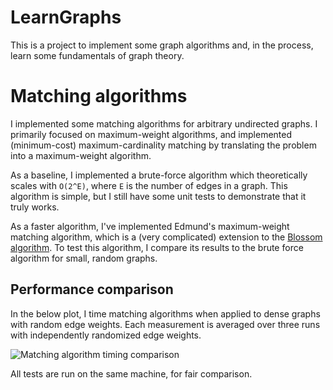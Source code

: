 # LearnGraphs

This is a project to implement some graph algorithms and, in the process, learn some fundamentals of graph theory.

# Matching algorithms

I implemented some matching algorithms for arbitrary undirected graphs. I primarily focused on maximum-weight algorithms, and implemented (minimum-cost) maximum-cardinality matching by translating the problem into a maximum-weight algorithm.

As a baseline, I implemented a brute-force algorithm which theoretically scales with `O(2^E)`, where `E` is the number of edges in a graph. This algorithm is simple, but I still have some unit tests to demonstrate that it truly works.

As a faster algorithm, I've implemented Edmund's maximum-weight matching algorithm, which is a (very complicated) extension to the [Blossom algorithm](https://en.wikipedia.org/wiki/Blossom_algorithm). To test this algorithm, I compare its results to the brute force algorithm for small, random graphs.

## Performance comparison

In the below plot, I time matching algorithms when applied to dense graphs with random edge weights. Each measurement is averaged over three runs with independently randomized edge weights.

![Matching algorithm timing comparison](TimeMatchings/timings.png)

All tests are run on the same machine, for fair comparison.
